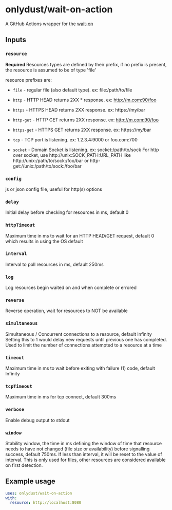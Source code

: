 onlydust/wait-on-action
======================

A GitHub Actions wrapper for the [wait-on](https://npmjs.com/package/wait-on)


Inputs
------

### `resource`

**Required**  Resources types are defined by their prefix, if no prefix is
present, the resource is assumed to be of type 'file'

resource prefixes are:

* `file`      - regular file (also default type). ex: file:/path/to/file

* `http`      - HTTP HEAD returns 2XX * response. ex: http://m.com:90/foo

* `https`     - HTTPS HEAD returns 2XX response. ex: https://my/bar

* `http-get`  - HTTP GET returns 2XX response. ex: http://m.com:90/foo

* `https-get` - HTTPS GET returns 2XX response. ex: https://my/bar

* `tcp`       - TCP port is listening. ex: 1.2.3.4:9000 or foo.com:700

* `socket`    - Domain Socket is listening. ex: socket:/path/to/sock
                   For http over socket, use http://unix:SOCK_PATH:URL_PATH
                   like http://unix:/path/to/sock:/foo/bar or
                        http-get://unix:/path/to/sock:/foo/bar
### `config`

js or json config file, useful for http(s) options

### `delay`

Initial delay before checking for resources in ms, default 0

### `httpTimeout`

Maximum time in ms to wait for an HTTP HEAD/GET request, default 0
    which results in using the OS default

### `interval`

Interval to poll resources in ms, default 250ms

### `log`

Log resources begin waited on and when complete or errored

### `reverse`

Reverse operation, wait for resources to NOT be available

### `simultaneous`

Simultaneous / Concurrent connections to a resource, default Infinity
Setting this to 1 would delay new requests until previous one has completed.
Used to limit the number of connections attempted to a resource at a time

### `timeout`

Maximum time in ms to wait before exiting with failure (1) code, default Infinity

### `tcpTimeout`

Maximum time in ms for tcp connect, default 300ms

### `verbose`

Enable debug output to stdout

### `window`

Stability window, the time in ms defining the window of time that
resource needs to have not changed (file size or availability) before
signalling success, default 750ms. If less than interval, it will be
reset to the value of interval. This is only used for files, other
resources are considered available on first detection.


Example usage
-------------
```yaml
uses: onlydust/wait-on-action
with:
  resource: http://localhost:8080
```
